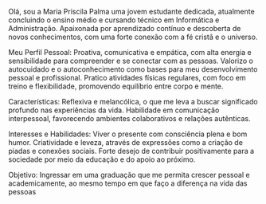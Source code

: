 
Olá, sou a Maria Priscila Palma
uma jovem estudante dedicada, atualmente concluindo o ensino médio e cursando técnico em Informática e Administração. Apaixonada por aprendizado contínuo e descoberta de novos conhecimentos, com uma forte conexão com a fé cristã e o universo.

Meu Perfil Pessoal:
Proativa, comunicativa e empática, com alta energia e sensibilidade para compreender e se conectar com as pessoas.
Valorizo o autocuidado e o autoconhecimento como bases para meu desenvolvimento pessoal e profissional.
Pratico atividades físicas regulares, com foco em treino e flexibilidade, promovendo equilíbrio entre corpo e mente.

Características:
Reflexiva e melancólica, o que me leva a buscar significado profundo nas experiências da vida.
Habilidade em comunicação interpessoal, favorecendo ambientes colaborativos e relações autênticas.

Interesses e Habilidades:
Viver o presente com consciência plena e bom humor.
Criatividade e leveza, através de expressões como a criação de piadas e conexões sociais.
Forte desejo de contribuir positivamente para a sociedade por meio da educação e do apoio ao próximo.

Objetivo:
Ingressar em uma graduação que me permita crescer pessoal e academicamente, ao mesmo tempo em que faço a diferença na vida das pessoas
